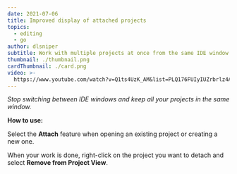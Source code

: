 ```yaml
---
date: 2021-07-06
title: Improved display of attached projects
topics:
  - editing
  - go
author: dlsniper
subtitle: Work with multiple projects at once from the same IDE window
thumbnail: ./thumbnail.png
cardThumbnail: ./card.png
video: >-
  https://www.youtube.com/watch?v=Q1ts4UzK_AM&list=PLQ176FUIyIUZrbrlz4AY1V8VzBJKZyVlW&index=63
---
```


_Stop switching between IDE windows and keep all your projects in the same window._

**How to use:**

Select the **Attach** feature when opening an existing project or creating a new one.

When your work is done, right-click on the project you want to detach and select **Remove from Project View**.
